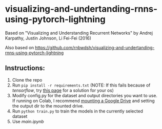 # visualizing-and-undertanding-rnns-using-pytorch-lightning
Based on "Visualizing and Understanding Recurrent Networks" by Andrej Karpathy, Justin Johnson, Li Fei-Fei (2016)

Also based on https://github.com/rnbwdsh/visualizing-and-undertanding-rnns-using-pytorch-lightning


## Instructions:
1. Clone the repo
2. Run `pip install -r requirements.txt` (NOTE: If this fails because of *tensorflow*, try [this page](https://stackoverflow.com/questions/38896424/tensorflow-not-found-using-pip) for a solution for your os)
3. Modify config.py for the dataset and output directories you want to use. If running on Colab, I recommend [mounting a Google Drive](https://medium.com/@rushic24/mounting-google-drive-in-google-colab-5ecd1d3b735a) and setting the output dir to the mounted drive.
4. Run `python train.py` to train the models in the currently selected dataset
5. Use *main.ipynb*
